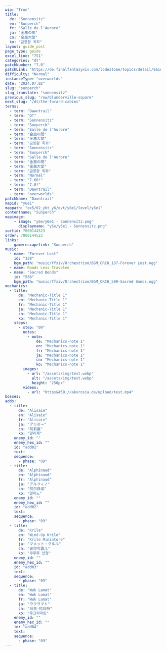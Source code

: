 ```yaml
---
wip: "True"
title:
  de: "Sonnensitz"
  en: "Sunperch"
  fr: "Salle de l'Aurore"
  ja: "金凰の間"
  cn: "金凰大堂"
  ko: "금봉황 옥좌"
layout: guide_post
page_type: guide
excel_line: "751"
categories: "dt"
patchNumber: "7.0"
patchLink: "https://de.finalfantasyxiv.com/lodestone/topics/detail/9a1d2364c6f0fed72a164f3252a59073f7d0c4fc"
difficulty: "Normal"
instanceType: "overworlds"
date: "2024.07.02"
slug: "sunperch"
slug_translate: "sonnensitz"
previous_slug: "/ew/blunderville-square"
next_slug: "/dt/the-forard-cabins"
terms:
  - term: "Dawntrail"
  - term: "DT"
  - term: "Sonnensitz"
  - term: "Sunperch"
  - term: "Salle de l'Aurore"
  - term: "金凰の間"
  - term: "金凰大堂"
  - term: "금봉황 옥좌"
  - term: "Sonnensitz"
  - term: "Sunperch"
  - term: "Salle de l'Aurore"
  - term: "金凰の間"
  - term: "金凰大堂"
  - term: "금봉황 옥좌"
  - term: "Normal"
  - term: "7.00!"
  - term: "7.0!"
  - term: "Dawntrail"
  - term: "overworlds"
patchName: "Dawntrail"
mapid: "y6e1"
mappath: "ex5/02_ykt_y6/evt/y6e1/level/y6e1"
contentname: "Sunperch"
mapimage:
    - image: "y6e/y6e1 - Sonnensitz.png"
      displayname: "y6e/y6e1 - Sonnensitz.png"
sortid: 7000144523
order: 7000144523
links:
    gamerescapelink: "Sunperch"
music:
  - name: "Forever Lost"
    id: "128"
    bgm_path: "music/ffxiv/Orchestrion/BGM_ORCH_137-Forever Lost.ogg"
  - name: Roads Less Traveled
  - name: "Sacred Bonds"
    id: "586"
    bgm_path: "music/ffxiv/Orchestrion/BGM_ORCH_599-Sacred Bonds.ogg"
mechanics:
  - title:
      de: "Mechanic-Title 1"
      en: "Mechanic-Title 1"
      fr: "Mechanic-Title 1"
      ja: "Mechanic-Title 1"
      cn: "Mechanic-Title 1"
      ko: "Mechanic-Title 1"
    steps:
      - step: "09"
        notes:
          - note:
              de: "Mechanics-note 1"
              en: "Mechanics-note 1"
              fr: "Mechanics-note 1"
              ja: "Mechanics-note 1"
              cn: "Mechanics-note 1"
              ko: "Mechanics-note 1"
        images:
          - url: "/assets/img/test.webp"
            alt: "/assets/img/test.webp"
            height: "250px"
        videos:
          - url: "https&#58;//akurosia.de/upload/test.mp4"
bosses:
adds:
  - title:
      de: "Alisaie"
      en: "Alisaie"
      fr: "Alisaie"
      ja: "アリゼー"
      cn: "阿莉塞"
      ko: "알리제"
    enemy_id: ""
    enemy_hex_id: ""
    id: "add01"
    text:
    sequence:
      - phase: "09"
  - title:
      de: "Alphinaud"
      en: "Alphinaud"
      fr: "Alphinaud"
      ja: "アルフィノ"
      cn: "阿尔菲诺"
      ko: "알피노"
    enemy_id: ""
    enemy_hex_id: ""
    id: "add02"
    text:
    sequence:
      - phase: "09"
  - title:
      de: "Krile"
      en: "Wind-Up Krile"
      fr: "Krile Miniature"
      ja: "マメット・クルル"
      cn: "迷你可露儿"
      ko: "쿠루루 인형"
    enemy_id: ""
    enemy_hex_id: ""
    id: "add03"
    text:
    sequence:
      - phase: "09"
  - title:
      de: "Wuk Lamat"
      en: "Wuk Lamat"
      fr: "Wuk Lamat"
      ja: "ウクラマト"
      cn: "乌克·拉玛特"
      ko: "우크라마트"
    enemy_id: ""
    enemy_hex_id: ""
    id: "add04"
    text:
    sequence:
      - phase: "09"
---
```

